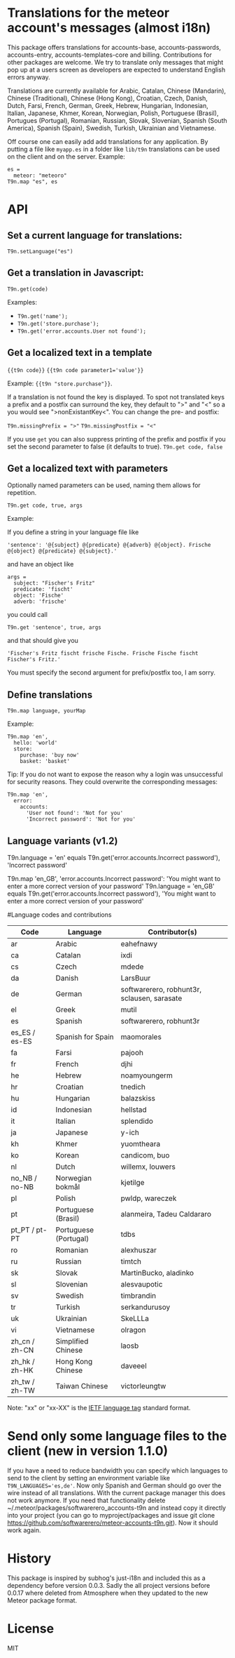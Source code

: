 # Translations for the meteor account's messages (almost i18n)

This package offers translations for accounts-base, accounts-passwords, accounts-entry, accounts-templates-core and billing. Contributions for other packages are welcome. We try to translate only messages that might pop up at a users screen as developers are expected to understand English errors anyway.

Translations are currently available for Arabic, Catalan, Chinese (Mandarin), Chinese (Traditional), Chinese (Hong Kong), Croatian, Czech, Danish, Dutch, Farsi, French, German, Greek, Hebrew, Hungarian, Indonesian, Italian, Japanese, Khmer, Korean, Norwegian, Polish, Portuguese (Brasil), Portugues (Portugal), Romanian, Russian, Slovak, Slovenian, Spanish (South America), Spanish (Spain), Swedish, Turkish, Ukrainian and Vietnamese.

Off course one can easily add add translations for any application. By putting a file like ```myapp.es``` in a folder like ```lib/t9n``` translations can be used on the client and on the server. Example:

``` myapp.es
es =
  meteor: "meteoro"
T9n.map "es", es
```

# API

##  Set a current language for translations:
`T9n.setLanguage("es")`


## Get a translation in Javascript:

`T9n.get(code)`

Examples:
* `T9n.get('name');`
* `T9n.get('store.purchase');`
* `T9n.get('error.accounts.User not found');`

## Get a localized text in a template

`{{t9n code}}`
`{{t9n code parameter1='value'}}`

Example: `{{t9n "store.purchase"}}`.

If a translation is not found the key is displayed. To spot not translated keys a prefix and a postfix can surround the key, they default to ">" and "<" so a you would see ">nonExistantKey<". You can change the pre- and postfix:

`T9n.missingPrefix = ">"`
`T9n.missingPostfix = "<"`

If you use `get` you can also suppress printing of the prefix and postfix if you set the second parameter to false (it defaults to true).
`T9n.get code, false`

## Get a localized text with parameters

Optionally named parameters can be used, naming them allows for repetition.

`T9n.get code, true, args `

Example:

  If you define a string in your language file like

    'sentence': '@{subject} @{predicate} @{adverb} @{object}. Frische @{object} @{predicate} @{subject}.'

  and have an object like

    args =
      subject: "Fischer's Fritz"
      predicate: 'fischt'
      object: 'Fische'
      adverb: 'frische'

  you could call

    T9n.get 'sentence', true, args

  and that should give you

    'Fischer's Fritz fischt frische Fische. Frische Fische fischt Fischer's Fritz.'

  You must specify the second argument for prefix/postfix too, I am sorry.


## Define translations

`T9n.map language, yourMap`

Example:

    T9n.map 'en',
      hello: 'world'
      store:
        purchase: 'buy now'
        basket: 'basket'

Tip: If you do not want to expose the reason why a login was unsuccessful for security reasons. They could overwrite the corresponding messages:

    T9n.map 'en',
      error:
        accounts:
          'User not found': 'Not for you'
          'Incorrect password': 'Not for you'

## Language variants (v1.2)

  T9n.language = 'en'
  equals T9n.get('error.accounts.Incorrect password'), 'Incorrect password'
  
  T9n.map 'en_GB', 'error.accounts.Incorrect password': 'You might want to enter a more correct version of your password'
  T9n.language = 'en_GB'
  equals T9n.get('error.accounts.Incorrect password'), 'You might want to enter a more correct version of your password'


#Language codes and contributions

Code   | Language                | Contributor(s)
------ | ----------------------- | -------------
ar     | Arabic                  | eahefnawy
ca     | Catalan                 | ixdi
cs     | Czech                   | mdede
da     | Danish                   | LarsBuur
de     | German                  | softwarerero, robhunt3r, sclausen, sarasate
el     | Greek                   | mutil
es     | Spanish                 | softwarerero, robhunt3r
es_ES / es-ES  | Spanish for Spain       | maomorales
fa     | Farsi                   | pajooh
fr     | French                  | djhi
he     | Hebrew                  | noamyoungerm
hr     | Croatian                | tnedich
hu     | Hungarian               | balazskiss
id     | Indonesian              | hellstad
it     | Italian                 | splendido
ja     | Japanese                | y-ich
kh     | Khmer                   | yuomtheara
ko     | Korean                  | candicom, buo
nl     | Dutch                   | willemx, louwers
no_NB / no-NB  | Norwegian bokmål        | kjetilge
pl     | Polish                  | pwldp, wareczek
pt     | Portuguese (Brasil)     | alanmeira, Tadeu Caldararo
pt_PT / pt-PT  | Portuguese (Portugal)   | tdbs
ro     | Romanian                | alexhuszar
ru     | Russian                 | timtch
sk     | Slovak                  | MartinBucko, aladinko
sl     | Slovenian               | alesvaupotic
sv     | Swedish                 | timbrandin
tr     | Turkish                 | serkandurusoy
uk     | Ukrainian               | SkeLLLa
vi     | Vietnamese              | olragon
zh_cn / zh-CN  | Simplified Chinese      | laosb
zh_hk / zh-HK  | Hong Kong Chinese       | daveeel
zh_tw / zh-TW  | Taiwan Chinese          | victorleungtw

Note: "xx" or "xx-XX" is the [IETF language tag](https://en.wikipedia.org/wiki/IETF_language_tag) standard format.

# Send only some language files to the client (new in version 1.1.0)
If you have a need to reduce bandwidth you can specify which languages to send to the client by setting an environment variable like ```T9N_LANGUAGES='es,de'```. Now only Spanish and German should go over the wire instead of all translations.
With the current package manager this does not work anymore. If you need that functionality delete ~/.meteor/packages/softwarerero_accounts-t9n and instead copy it directly into your project (you can go to myproject/packages and issue git clone https://github.com/softwarerero/meteor-accounts-t9n.git). Now it should work again.   

# History

This package is inspired by subhog's just-i18n and included this as a dependency before version 0.0.3. Sadly the all project versions before 0.0.17 where deleted from Atmosphere when they updated to the new Meteor package format.

# License

MIT
